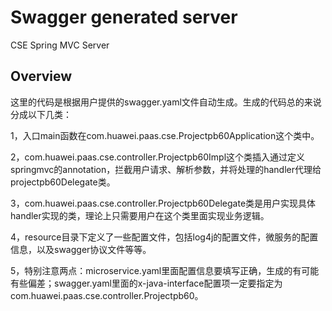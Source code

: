 # Swagger generated server

CSE Spring MVC Server


## Overview
这里的代码是根据用户提供的swagger.yaml文件自动生成。生成的代码总的来说分成以下几类：

1，入口main函数在com.huawei.paas.cse.Projectpb60Application这个类中。

2，com.huawei.paas.cse.controller.Projectpb60Impl这个类插入通过定义springmvc的annotation，拦截用户请求、解析参数，并将处理的handler代理给projectpb60Delegate类。

3，com.huawei.paas.cse.controller.Projectpb60Delegate类是用户实现具体handler实现的类，理论上只需要用户在这个类里面实现业务逻辑。


4，resource目录下定义了一些配置文件，包括log4j的配置文件，微服务的配置信息，以及swagger协议文件等等。

5，特别注意两点：microservice.yaml里面配置信息要填写正确，生成的有可能有些偏差；swagger.yaml里面的x-java-interface配置项一定要指定为com.huawei.paas.cse.controller.Projectpb60。
